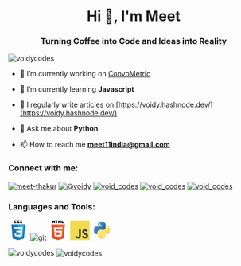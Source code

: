 <h1 align="center">Hi 👋, I'm Meet</h1>
<h3 align="center">Turning Coffee into Code and Ideas into Reality</h3>

<p align="left"> <img src="https://komarev.com/ghpvc/?username=voidycodes&label=Profile%20views&color=0e75b6&style=flat" alt="voidycodes" /> </p>

- 🔭 I’m currently working on [ConvoMetric](https://github.com/VoidyCodes/ConvoMetrics)

- 🌱 I’m currently learning **Javascript**

- 📝 I regularly write articles on [https://voidy.hashnode.dev/](https://voidy.hashnode.dev/)

- 💬 Ask me about **Python**

- 📫 How to reach me **meet11india@gmail.com**

<h3 align="left">Connect with me:</h3>
<p align="left">
<a href="https://linkedin.com/in/meet-thakur" target="blank"><img align="center" src="https://raw.githubusercontent.com/rahuldkjain/github-profile-readme-generator/master/src/images/icons/Social/linked-in-alt.svg" alt="meet-thakur" height="30" width="40" /></a>
<a href="https://hashnode.com/@voidy" target="blank"><img align="center" src="https://raw.githubusercontent.com/rahuldkjain/github-profile-readme-generator/master/src/images/icons/Social/hashnode.svg" alt="@voidy" height="30" width="40" /></a>
<a href="https://www.codechef.com/users/void_codes" target="blank"><img align="center" src="https://cdn.jsdelivr.net/npm/simple-icons@3.1.0/icons/codechef.svg" alt="void_codes" height="30" width="40" /></a>
<a href="https://codeforces.com/profile/void_codes" target="blank"><img align="center" src="https://raw.githubusercontent.com/rahuldkjain/github-profile-readme-generator/master/src/images/icons/Social/codeforces.svg" alt="void_codes" height="30" width="40" /></a>
<a href="https://www.leetcode.com/void_codes" target="blank"><img align="center" src="https://raw.githubusercontent.com/rahuldkjain/github-profile-readme-generator/master/src/images/icons/Social/leet-code.svg" alt="void_codes" height="30" width="40" /></a>
</p>

<h3 align="left">Languages and Tools:</h3>
<p align="left"> <a href="https://www.w3schools.com/css/" target="_blank" rel="noreferrer"> <img src="https://raw.githubusercontent.com/devicons/devicon/master/icons/css3/css3-original-wordmark.svg" alt="css3" width="40" height="40"/> </a> <a href="https://git-scm.com/" target="_blank" rel="noreferrer"> <img src="https://www.vectorlogo.zone/logos/git-scm/git-scm-icon.svg" alt="git" width="40" height="40"/> </a> <a href="https://www.w3.org/html/" target="_blank" rel="noreferrer"> <img src="https://raw.githubusercontent.com/devicons/devicon/master/icons/html5/html5-original-wordmark.svg" alt="html5" width="40" height="40"/> </a> <a href="https://developer.mozilla.org/en-US/docs/Web/JavaScript" target="_blank" rel="noreferrer"> <img src="https://raw.githubusercontent.com/devicons/devicon/master/icons/javascript/javascript-original.svg" alt="javascript" width="40" height="40"/> </a> <a href="https://www.python.org" target="_blank" rel="noreferrer"> <img src="https://raw.githubusercontent.com/devicons/devicon/master/icons/python/python-original.svg" alt="python" width="40" height="40"/> </a> </p>

<p><img align="left" src="https://github-readme-stats.vercel.app/api/top-langs?username=voidycodes&show_icons=true&locale=en&layout=compact" alt="voidycodes" /></p>

<p>&nbsp;<img align="center" src="https://github-readme-stats.vercel.app/api?username=voidycodes&show_icons=true&locale=en" alt="voidycodes" /></p>
